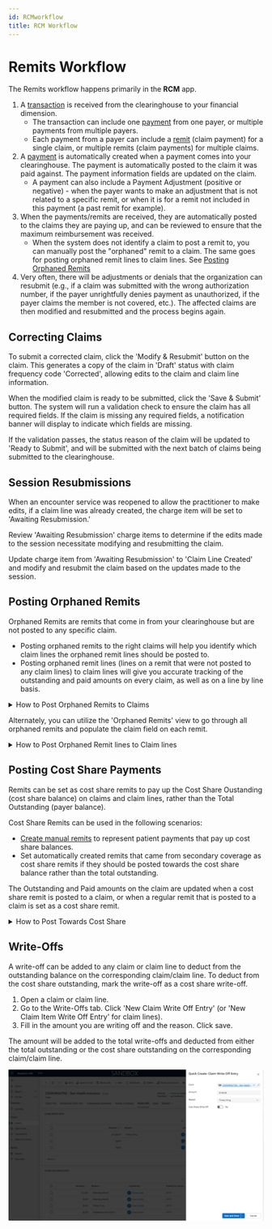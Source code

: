 ```yaml
--- 
id: RCMworkflow
title: RCM Workflow
---
```


# Remits Workflow

The Remits workflow happens primarily in the **RCM** app.

1. A [transaction](../RCM/Transactions.md) is received from the clearinghouse to your financial dimension. 
    - The transaction can include one [payment](../RCM/Payment.md) from one payer, or multiple payments from multiple payers.
    - Each payment from a payer can include a [remit](../RCM/Remits.md) (claim payment) for a single claim, or multiple remits (claim payments) for multiple claims. 
2. A [payment](../RCM/Payment.md) is automatically created when a payment comes into your clearinghouse. The payment is automatically posted to the claim it was paid against. The payment information fields are updated on the claim.
    - A payment can also include a Payment Adjustment (positive or negative) - when the payer wants to make an adjustment that is not related to a specific remit, or when it is for a remit not included in this payment (a past remit for example).
3. When the payments/remits are received, they are automatically posted to the claims they are paying up, and can be reviewed to ensure that the maximum reimbursement was received.
    - When the system does not identify a claim to post a remit to, you can manually post the "orphaned" remit to a claim. The same goes for posting orphaned remit lines to claim lines. See [Posting Orphaned Remits](../RCM/RCMworkflow.md/#posting-orphaned-remits)
4. Very often, there will be adjustments or denials that the organization can resubmit (e.g., if a claim was submitted with the wrong authorization number, if the payer unrightfully denies payment as unauthorized, if the payer claims the member is not covered, etc.). The affected claims are then modified and resubmitted and the process begins again.

## Correcting Claims
To submit a corrected claim, click the 'Modify & Resubmit' button on the claim. This generates a copy of the claim in 'Draft' status with claim frequency code 'Corrected', allowing edits to the claim and claim line information.

When the modified claim is ready to be submitted, click the 'Save & Submit' button. The system will run a validation check to ensure the claim has all required fields. If the claim is missing any required fields, a notification banner will display to indicate which fields are missing.

If the validation passes, the status reason of the claim will be updated to 'Ready to Submit', and will be submitted with the next batch of claims being submitted to the clearinghouse.

## Session Resubmissions
When an encounter service was reopened to allow the practitioner to make edits, if a claim line was already created, the charge item will be set to 'Awaiting Resubmission.'

Review 'Awaiting Resubmission' charge items to determine if the edits made to the session necessitate modifying and resubmitting the claim.

Update charge item from 'Awaiting Resubmission' to 'Claim Line Created' and modify and resubmit the claim based on the updates made to the session.

## Posting Orphaned Remits

Orphaned Remits are remits that come in from your clearinghouse but are not posted to any specific claim. 
- Posting orphaned remits to the right claims will help you identify which claim lines the orphaned remit lines should be posted to. 
- Posting orphaned remit lines (lines on a remit that were not posted to any claim lines) to claim lines will give you accurate tracking of the outstanding and paid amounts on every claim, as well as on a line by line basis.

<details>
<summary> How to Post Orphaned Remits to Claims</summary>

1. On a Claim, go to the Remits Summary tab.
2. Click 'Add Existing Claim Payment'. You will be brought to a lookup of all Remits.
3. With your cursor in the "Look for records" field, press enter. At the bottom of the results, click 'Advanced lookup'.

<img src ='/img/advanced lookup.png' width='800'/>

4. Switch from the 'Claim Payment Lookup View' to the 'Orphaned Remits' view. Identify the remit for the claim based on the patient/date of service, etc.

</details>

Alternately, you can utilize the 'Orphaned Remits' view to go through all orphaned remits and populate the claim field on each remit.

<details>
<summary> How to Post Orphaned Remit lines to Claim lines</summary>

1. Use the 'Remits with Orphaned Remit Lines' view to review remits where some of the remit lines have not been posted to claim lines.
2. Open a remit and go to the Remit Lines tab. Remit lines that haven't been posted to claim lines display in the 'Orphaned Remit Lines' subgrid.
3. Below the orphaned remit lines subgrid, you can review the claim lines on the claim this remit was posted to.
4. Identify the claim line to post each orphaned remit to (based on the patient/date of service etc.). Copy the name of the claim line, and paste it into the claim line lookup field on the orphaned remit line.
5. Click 'Recalculate' on the claim to view the updated total outstanding and paid amounts based on the remit lines that were posted to the claim lines on the claim.

<img src ='/img/orphanedremitlines.png' width='800'/>
</details>


## Posting Cost Share Payments

Remits can be set as cost share remits to pay up the Cost Share Oustanding (cost share balance) on claims and claim lines, rather than the Total Outstanding (payer balance).

Cost Share Remits can be used in the following scenarios:
- [Create manual remits](../RCM/Remits.md/#create-a-manual-remit) to represent patient payments that pay up cost share balances.
- Set automatically created remits that came from secondary coverage as cost share remits if they should be posted towards the cost share balance rather than the total outstanding. 

The Outstanding and Paid amounts on the claim are updated when a cost share remit is posted to a claim, or when a regular remit that is posted to a claim is set as a cost share remit.

<details>
<summary>How to Post Towards Cost Share</summary>

1. On the claim whose cost share balance should be updated, go to the Remits Summary tab. Click 'New Claim Payment' to create a new remit.

2. Set the 'Cost Share' field on the Remit to yes. Populate the total paid from all remit lines in the Paid Amount field. Select the payment (or create a new payment) so this remit can be searched by payment #. Save the record.

<img src ='/img/CostShareYes.png' width='800'/>

3. Once saved, remit lines for all claim lines on the claim will be populated according to the information on the corresponding claim lines (procedure code, dates of service, quantity, billed amount, etc.).
4. Enter the Paid Amount on each Remit Line. Go back to claim and refresh or click 'Recalculate' to get the updated Cost Share Paid and Cost Share Oustanding.

</details>

## Write-Offs

A write-off can be added to any claim or claim line to deduct from the outstanding balance on the corresponding claim/claim line. To deduct from the cost share outstanding, mark the write-off as a cost share write-off.

1. Open a claim or claim line.
2. Go to the Write-Offs tab. Click 'New Claim Write Off Entry' (or 'New Claim Item Write Off Entry' for claim lines).
3. Fill in the amount you are writing off and the reason. Click save.

The amount will be added to the total write-offs and deducted from either the total outstanding or the cost share outstanding on the corresponding claim/claim line.

<img src ='/img/writeoff.png' width='800'/>

